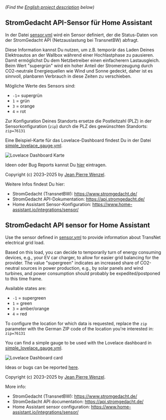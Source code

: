 _(Find the [English project description](#stromgedacht-api-sensor-for-home-assistant) below)_

## StromGedacht API-Sensor für Home Assistant

In der Datei [sensor.yml](sensor.yml) wird ein Sensor definiert, der die Status-Daten von der StromGedacht API (Netzauslastung bei TransnetBW) abfragt.

Diese Information kannst Du nutzen, um z.B. temporär das Laden Deines Elektroautos an der Wallbox während einer Hochlastphase zu pausieren. Damit ermöglichst Du dem Netzbetreiber einen einfacherern Lastausgleich. Beim Wert "supergrün" wird ein hoher Anteil der Stromerzeugung durch CO2-neutrale Energiequellen wie Wind und Sonne gedeckt, daher ist es sinnvoll, planbaren Verbrauch in diese Zeiten zu verschieben.

Mögliche Werte des Sensors sind:

- `-1`= supergrün
- `1` = grün
- `3` = orange
- `4` = rot

Zur Konfiguration Deines Standorts ersetze die Postleitzahl (PLZ) in der Sensorkonfiguration (`zip`) durch die PLZ des gewünschten Standorts: `zip=76131`

Eine Beispiel-Karte für das Lovelace-Dashboard findest Du in der Datei [simple_lovelace_gauge.yml](simple_lovelace_gauge.yml).

![Lovelace Dashboard Karte](lovelace_gauge.png)

Ideen oder Bug Reports kannst Du [hier](issues/) eintragen.

Copyright (c) 2023–2025 by [Jean Pierre Wenzel](https://github.com/jpwenzel/).

Weitere Infos findest Du hier:

- StromGedacht (TransnetBW): <https://www.stromgedacht.de/>
- StromGedacht API-Dokumentation: <https://api.stromgedacht.de/>
- Home Assistant Sensor-Konfiguration: <https://www.home-assistant.io/integrations/sensor/>

## StromGedacht API sensor for Home Assistant

Use the sensor defined in [sensor.yml](sensor.yml) to provide information about TransNet electrical grid load.

Based on this load, you can decide to temporarily turn of energy consuming devices, e.g., your EV car charger, to allow for easier grid balancing for the provider. The value "supergreen" indicates an increased share of CO2-neutral sources in power production, e.g., by solar panels and wind turbines, and power consumption should probably be expedited/postponed to this time frame.

Available states are:

- `-1` = supergreen
- `1` = green
- `3` = amber/orange
- `4` = red

To configure the location for which data is requested, replace the `zip` parameter with the German ZIP code of the location you're interested in: `zip=76131`

You can find a simple gauge to be used with the Lovelace dashboard in [simple_lovelace_gauge.yml](simple_lovelace_gauge.yml).

![Lovelace Dashboard card](lovelace_gauge.png)

Ideas or bugs can be reported [here](issues/).

Copyright (c) 2023–2025 by [Jean Pierre Wenzel](https://github.com/jpwenzel/).

More info:

- StromGedacht (TransnetBW): <https://www.stromgedacht.de/>
- StromGedacht API documentation: <https://api.stromgedacht.de/>
- Home Assistant sensor configuration: <https://www.home-assistant.io/integrations/sensor/>
